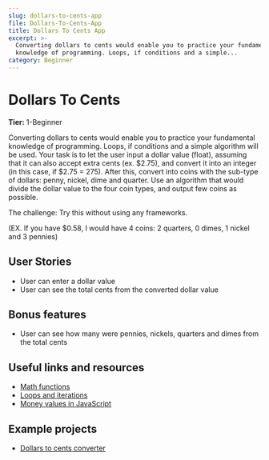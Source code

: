 ```yaml
---
slug: dollars-to-cents-app
file: Dollars-To-Cents-App
title: Dollars To Cents App
excerpt: >-
  Converting dollars to cents would enable you to practice your fundamental
  knowledge of programming. Loops, if conditions and a simple...
category: Beginner
---
```

# Dollars To Cents

**Tier:** 1-Beginner

Converting dollars to cents would enable you to practice your fundamental knowledge of programming. Loops, if conditions and a simple algorithm will be used.
Your task is to let the user input a dollar value (float), assuming that it can also accept extra cents (ex. $2.75), and convert it into an integer (in this case, if $2.75 = 275). After this, convert into coins with the sub-type of dollars: penny, nickel, dime and quarter. Use an algorithm that would divide the dollar value to the four coin types, and output few coins as possible.

The challenge: Try this without using any frameworks.

(EX. If you have $0.58, I would have 4 coins: 2 quarters, 0 dimes, 1 nickel and 3 pennies)

## User Stories

* User can enter a dollar value
* User can see the total cents from the converted dollar value

## Bonus features

* User can see how many were pennies, nickels, quarters and dimes from the total cents

## Useful links and resources

-   [Math functions](https://developer.mozilla.org/en-US/docs/Web/JavaScript/Reference/Global_Objects/Math)
-   [Loops and iterations](https://developer.mozilla.org/en-US/docs/Web/JavaScript/Guide/Loops_and_iteration)
-   [Money values in JavaScript](https://timleland.com/money-in-javascript/)

## Example projects

-   [Dollars to cents converter](https://github.com/LimonJuice322/Dollars-to-cents-converter)
